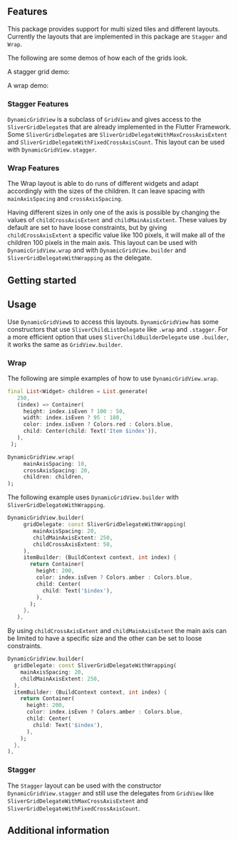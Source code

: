<!--
TODO(DavBot02 & snat-s):

This README describes the package. If you publish this package to pub.dev,
this README's contents appear on the landing page for your package.

For information about how to write a good package README, see the guide for
[writing package pages](https://dart.dev/guides/libraries/writing-package-pages).

For general information about developing packages, see the Dart guide for
[creating packages](https://dart.dev/guides/libraries/create-library-packages)
and the Flutter guide for
[developing packages and plugins](https://flutter.dev/developing-packages).
-->

<!-- TODO(DavBot02): Put a short description of the package here that helps potential users
know whether this package might be useful for them.-->

## Features
This package provides support for multi sized tiles and different layouts.
Currently the layouts that are implemented in this package are `Stagger` and
`Wrap`.

The following are some demos of how each of the grids look.

A stagger grid demo:

<!-- TODO(snat-s): Add stagger video demo -->

A wrap demo:

<!-- TODO(snat-s): Add wrap video demo -->

### Stagger Features

`DynamicGridView` is a subclass of `GridView` and gives access
to the `SliverGridDelegate`s that are already implemented in the Flutter
Framework. Some `SliverGridDelegate`s are `SliverGridDelegateWithMaxCrossAxisExtent` and
`SliverGridDelegateWithFixedCrossAxisCount`. This layout can be used with
`DynamicGridView.stagger`.

### Wrap Features

The Wrap layout is able to do runs of different widgets and adapt accordingly with
the sizes of the children. It can leave spacing with `mainAxisSpacing` and
`crossAxisSpacing`.

Having different sizes in only one of the axis is possible by
changing the values of `childCrossAxisExtent` and `childMainAxisExtent`. These
values by default are set to have loose constraints, but by giving `childCrossAxisExtent` a specific value like
100 pixels, it will make all of the children 100 pixels in the main axis.
This layout can be used with `DynamicGridView.wrap` and with
`DynamicGridView.builder` and `SliverGridDelegateWithWrapping` as the delegate.

## Getting started

<!-- TODO(DavBot02): List prerequisites and provide or point to information on how to start using the package. -->

## Usage

Use `DynamicGridView`s to access this layouts.
`DynamicGridView` has some constructors that use  `SliverChildListDelegate` like
`.wrap` and `.stagger`. For a more efficient option that uses `SliverChildBuilderDelegate` use
`.builder`, it works the same as `GridView.builder`.

### Wrap

The following are simple examples of how to use `DynamicGridView.wrap`.

<?code-excerpt "dynamic_grid_view_wrap.dart" (Example)?>
```dart
final List<Widget> children = List.generate(
   250,
   (index) => Container(
     height: index.isEven ? 100 : 50,
     width: index.isEven ? 95 : 180,
     color: index.isEven ? Colors.red : Colors.blue,
     child: Center(child: Text('Item $index')),
   ),
 );

DynamicGridView.wrap(
     mainAxisSpacing: 10,
     crossAxisSpacing: 20,
     children: children,
);
```

The following example uses `DynamicGridView.builder` with
`SliverGridDelegateWithWrapping`.

<?code-excerpt "dynamic_grid_view_builder.dart (Example)"?>
```dart
DynamicGridView.builder(
     gridDelegate: const SliverGridDelegateWithWrapping(
        mainAxisSpacing: 20,
        childMainAxisExtent: 250,
        childCrossAxisExtent: 50,
     ),
     itemBuilder: (BuildContext context, int index) {
       return Container(
         height: 200,
         color: index.isEven ? Colors.amber : Colors.blue,
         child: Center(
           child: Text('$index'),
         ),
       );
     },
   ),
```

By using `childCrossAxisExtent` and `childMainAxisExtent` the main axis
can be limited to have a specific size and the other can be set to loose
constraints.

<?code-excerpt "wrapping_fixed_axis.dart" (Example)?>
```dart
DynamicGridView.builder(
  gridDelegate: const SliverGridDelegateWithWrapping(
    mainAxisSpacing: 20,
    childMainAxisExtent: 250,
  ),
  itemBuilder: (BuildContext context, int index) {
    return Container(
      height: 200,
      color: index.isEven ? Colors.amber : Colors.blue,
      child: Center(
        child: Text('$index'),
      ),
    );
  },
),
```

### Stagger

The `Stagger` layout can be used with the constructor
`DynamicGridView.stagger` and still use the delegates from `GridView`
like `SliverGridDelegateWithMaxCrossAxisExtent` and
`SliverGridDelegateWithFixedCrossAxisCount`.

<!-- TODO(DavBot02): Add a code example of DynamicGrid.stagger -->

<!-- TODO(snat-s): Add a video of DynamicGrid.stagger -->

## Additional information

<!-- TODO(DavBot02): Tell users more about the package: where to find more information, how to
contribute to the package, how to file issues, what response they can expect
from the package authors, and more. -->
